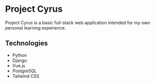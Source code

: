 # Project Cyrus

Project Cyrus is a basic full-stack web application intended for my own personal learning experience.

## Technologies
- Python
- Django
- Vue.js
- PostgreSQL
- Tailwind CSS
